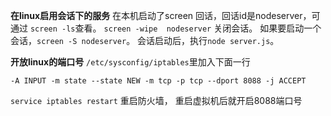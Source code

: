 **在linux启用会话下的服务**
在本机启动了screen 回话，回话id是nodeserver，可通过 `screen -ls`查看。
`screen -wipe  nodeserver` 关闭会话。
如果要启动一个会话，`screen -S nodeserver`。
会话启动后，执行`node server.js`。

**开放linux的端口号**
`/etc/sysconfig/iptables`里加入下面一行

    -A INPUT -m state --state NEW -m tcp -p tcp --dport 8088 -j ACCEPT

`service iptables restart` 重启防火墙，
重启虚拟机后就开启8088端口号
